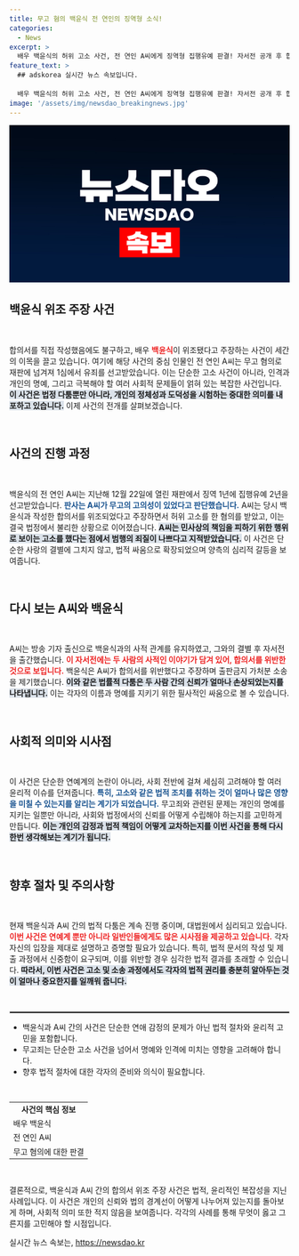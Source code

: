 ```yaml
---
title: 무고 혐의 백윤식 전 연인의 징역형 소식!
categories:
  - News
excerpt: >
  배우 백윤식의 허위 고소 사건, 전 연인 A씨에게 징역형 집행유예 판결! 자서전 공개 후 합의서 위조 주장으로 무고 혐의가 밝혀져. 백윤식의 피해와 진실이 드러난 재판의 전말, 클릭하고 확인해보세요!
feature_text: >
  ## adskorea 실시간 뉴스 속보입니다.

  배우 백윤식의 허위 고소 사건, 전 연인 A씨에게 징역형 집행유예 판결! 자서전 공개 후 합의서 위조 주장으로 무고 혐의가 밝혀져. 백윤식의 피해와 진실이 드러난 재판의 전말, 클릭하고 확인해보세요!
image: '/assets/img/newsdao_breakingnews.jpg'
---
```


<p><img src="/assets/img/newsdao_breakingnews.jpg" alt="adskorea 속보" /></p>

<h2 data-ke-size="size26">백윤식 위조 주장 사건</h2>

<p data-ke-size="size16">&nbsp;</p> 

<p>합의서를 직접 작성했음에도 불구하고, 배우 <b><span style="color: #ee2323;">백윤식</span></b>이 위조됐다고 주장하는 사건이 세간의 이목을 끌고 있습니다. 여기에 해당 사건의 중심 인물인 전 연인 A씨는 무고 혐의로 재판에 넘겨져 1심에서 유죄를 선고받았습니다. 이는 단순한 고소 사건이 아니라, 인격과 개인의 명예, 그리고 극복해야 할 여러 사회적 문제들이 얽혀 있는 복잡한 사건입니다. <b><span style="background-color: #21538527;">이 사건은 법정 다툼뿐만 아니라, 개인의 정체성과 도덕성을 시험하는 중대한 의미를 내포하고 있습니다.</span></b> 이제 사건의 전개를 살펴보겠습니다.</p>

<p data-ke-size="size16">&nbsp;</p>

<h2 data-ke-size="size26">사건의 진행 과정</h2>

<p data-ke-size="size16">&nbsp;</p> 

<p>백윤식의 전 연인 A씨는 지난해 12월 22일에 열린 재판에서 징역 1년에 집행유예 2년을 선고받았습니다. <b><span style="color: #1a5490;">판사는 A씨가 무고의 고의성이 있었다고 판단했습니다.</span></b> A씨는 당시 백윤식과 작성한 합의서를 위조되었다고 주장하면서 허위 고소를 한 혐의를 받았고, 이는 결국 법정에서 불리한 상황으로 이어졌습니다. <b><span style="background-color: #21538527;">A씨는 민사상의 책임을 피하기 위한 행위로 보이는 고소를 했다는 점에서 범행의 죄질이 나쁘다고 지적받았습니다.</span></b> 이 사건은 단순한 사랑의 결별에 그치지 않고, 법적 싸움으로 확장되었으며 양측의 심리적 갈등을 보여줍니다.</p>

<p data-ke-size="size16">&nbsp;</p>

<h2 data-ke-size="size26">다시 보는 A씨와 백윤식</h2>

<p data-ke-size="size16">&nbsp;</p> 

<p>A씨는 방송 기자 출신으로 백윤식과의 사적 관계를 유지하였고, 그와의 결별 후 자서전을 출간했습니다. <b><span style="color: #ee2323;">이 자서전에는 두 사람의 사적인 이야기가 담겨 있어, 합의서를 위반한 것으로 보입니다.</span></b> 백윤식은 A씨가 합의서를 위반했다고 주장하며 출판금지 가처분 소송을 제기했습니다. <b><span style="background-color: #21538527;">이와 같은 법률적 다툼은 두 사람 간의 신뢰가 얼마나 손상되었는지를 나타냅니다.</span></b> 이는 각자의 이름과 명예를 지키기 위한 필사적인 싸움으로 볼 수 있습니다.</p>

<p data-ke-size="size16">&nbsp;</p>

<h2 data-ke-size="size26">사회적 의미와 시사점</h2>

<p data-ke-size="size16">&nbsp;</p> 

<p>이 사건은 단순한 연예계의 논란이 아니라, 사회 전반에 걸쳐 세심히 고려해야 할 여러 윤리적 이슈를 던져줍니다. <b><span style="color: #1a5490;">특히, 고소와 같은 법적 조치를 취하는 것이 얼마나 많은 영향을 미칠 수 있는지를 알리는 계기가 되었습니다.</span></b> 무고죄와 관련된 문제는 개인의 명예를 지키는 일뿐만 아니라, 사회와 법정에서의 신뢰를 어떻게 수립해야 하는지를 고민하게 만듭니다. <b><span style="background-color: #21538527;">이는 개인의 감정과 법적 책임이 어떻게 교차하는지를 이번 사건을 통해 다시 한번 생각해보는 계기가 됩니다.</span></b></p>

<p data-ke-size="size16">&nbsp;</p>

<h2 data-ke-size="size26">향후 절차 및 주의사항</h2>

<p data-ke-size="size16">&nbsp;</p> 

<p>현재 백윤식과 A씨 간의 법적 다툼은 계속 진행 중이며, 대법원에서 심리되고 있습니다. <b><span style="color: #ee2323;">이번 사건은 연예계 뿐만 아니라 일반인들에게도 많은 시사점을 제공하고 있습니다.</span></b> 각자 자신의 입장을 제대로 설명하고 증명할 필요가 있습니다. 특히, 법적 문서의 작성 및 제출 과정에서 신중함이 요구되며, 이를 위반할 경우 심각한 법적 결과를 초래할 수 있습니다. <b><span style="background-color: #21538527;">따라서, 이번 사건은 고소 및 소송 과정에서도 각자의 법적 권리를 충분히 알아두는 것이 얼마나 중요한지를 일깨워 줍니다.</span></b></p>

<p data-ke-size="size16">&nbsp;</p>

<hr style="height: 2px; border: 1px solid #ccc;"/>

<ul>
    <li>백윤식과 A씨 간의 사건은 단순한 연애 감정의 문제가 아닌 법적 절차와 윤리적 고민을 포함합니다.</li>
    <li>무고죄는 단순한 고소 사건을 넘어서 명예와 인격에 미치는 영향을 고려해야 합니다.</li>
    <li>향후 법적 절차에 대한 각자의 준비와 의식이 필요합니다.</li>
</ul>

<p data-ke-size="size16">&nbsp;</p> 

<table style="width: 100%;">
    <tr>
        <td style="text-align: center; height: 17px;"><b>사건의 핵심 정보</b></td>
    </tr>
    <tr>
        <td>배우 백윤식</td>
    </tr>
    <tr>
        <td>전 연인 A씨</td>
    </tr>
    <tr>
        <td>무고 혐의에 대한 판결</td>
    </tr>
</table>

<p data-ke-size="size16">&nbsp;</p>

<p>결론적으로, 백윤식과 A씨 간의 합의서 위조 주장 사건은 법적, 윤리적인 복잡성을 지닌 사례입니다. 이 사건은 개인의 신뢰와 법의 경계선이 어떻게 나누어져 있는지를 돌아보게 하며, 사회적 의미 또한 적지 않음을 보여줍니다. 각각의 사례를 통해 무엇이 옳고 그른지를 고민해야 할 시점입니다.</p>
실시간 뉴스 속보는, <a href="https://newsdao.kr" rel="dofollow">https://newsdao.kr</a>


